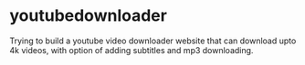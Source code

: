 # youtubedownloader
Trying to build a youtube video downloader website that can download upto 4k videos, with option of adding subtitles and mp3 downloading.
